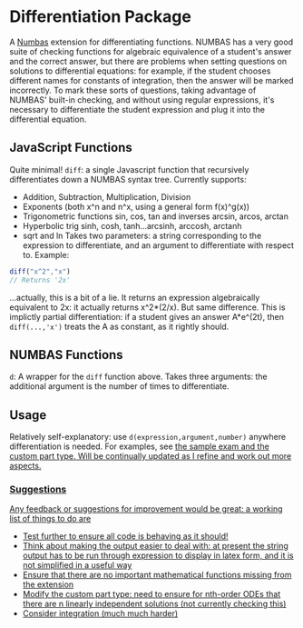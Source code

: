 Differentiation Package
=======================

A <a href="https://www.Numbas.org.uk">Numbas</a> extension for differentiating functions. NUMBAS has a very good suite of checking functions for algebraic equivalence of a student's answer and the correct answer, but there are problems when setting questions on solutions to differential equations: for example, if the student chooses different names for constants of integration, then the answer will be marked incorrectly. To mark these sorts of questions, taking advantage of NUMBAS' built-in checking, and without using regular expressions, it's necessary to differentiate the student expression and plug it into the differential equation.

## JavaScript Functions
Quite minimal!
`diff`: a single Javascript function that recursively differentiates down a NUMBAS syntax tree. Currently supports:
- Addition, Subtraction, Multiplication, Division
- Exponents (both x^n and n^x, using a general form f(x)^g(x))
- Trigonometric functions sin, cos, tan and inverses arcsin, arcos, arctan
- Hyperbolic trig sinh, cosh, tanh...arcsinh, arccosh, arctanh
- sqrt and ln
Takes two parameters: a string corresponding to the expression to differentiate, and an argument to differentiate with respect to.
Example:
```JavaScript
diff("x^2","x")
// Returns '2x'
```
...actually, this is a bit of a lie. It returns an expression algebraically equivalent to 2x: it actually returns x^2*(2/x). But same difference.
This is implictly partial differentiation: if a student gives an answer A*e^(2t), then `diff(...,'x')` treats the A as constant, as it rightly should.

## NUMBAS Functions
`d`: A wrapper for the `diff` function above. Takes three arguments: the additional argument is the number of times to differentiate.

## Usage
Relatively self-explanatory: use `d(expression,argument,number)` anywhere differentiation is needed. For examples, see <a href="https://numbas.mathcentre.ac.uk/accounts/profile/724/"> the sample exam and the custom part type. Will be continually updated as I refine and work out more aspects.

### Suggestions
Any feedback or suggestions for improvement would be great: a working list of things to do are
- Test further to ensure all code is behaving as it should!
- Think about making the output easier to deal with: at present the string output has to be run through expression to display in latex form, and it is not simplified in a useful way
- Ensure that there are no important mathematical functions missing from the extension
- Modify the custom part type: need to ensure for nth-order ODEs that there are n linearly independent solutions (not currently checking this)
- Consider integration (much much harder)

